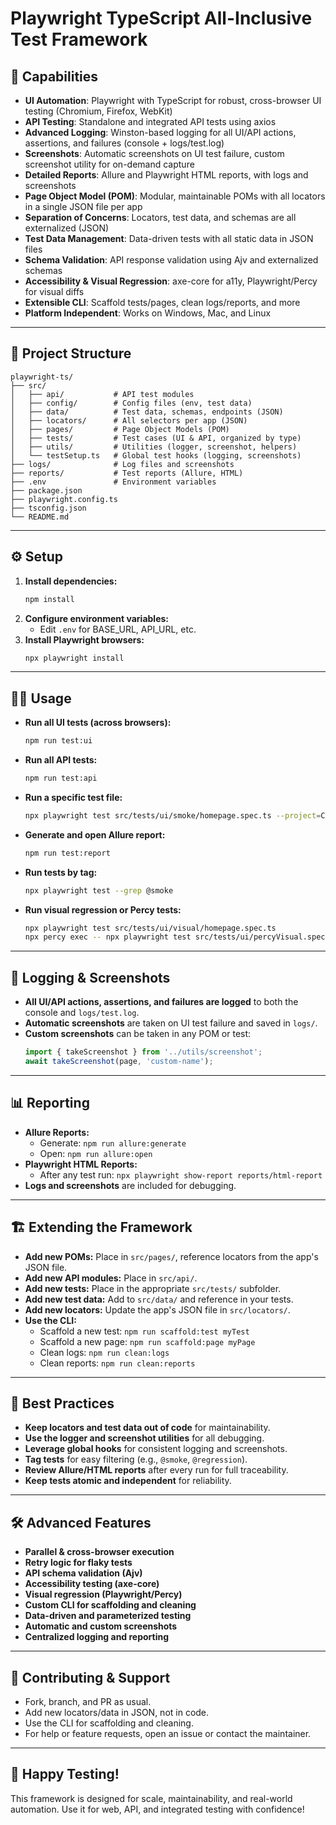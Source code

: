 # Playwright TypeScript All-Inclusive Test Framework

## 🚀 Capabilities
- **UI Automation**: Playwright with TypeScript for robust, cross-browser UI testing (Chromium, Firefox, WebKit)
- **API Testing**: Standalone and integrated API tests using axios
- **Advanced Logging**: Winston-based logging for all UI/API actions, assertions, and failures (console + logs/test.log)
- **Screenshots**: Automatic screenshots on UI test failure, custom screenshot utility for on-demand capture
- **Detailed Reports**: Allure and Playwright HTML reports, with logs and screenshots
- **Page Object Model (POM)**: Modular, maintainable POMs with all locators in a single JSON file per app
- **Separation of Concerns**: Locators, test data, and schemas are all externalized (JSON)
- **Test Data Management**: Data-driven tests with all static data in JSON files
- **Schema Validation**: API response validation using Ajv and externalized schemas
- **Accessibility & Visual Regression**: axe-core for a11y, Playwright/Percy for visual diffs
- **Extensible CLI**: Scaffold tests/pages, clean logs/reports, and more
- **Platform Independent**: Works on Windows, Mac, and Linux

---

## 📁 Project Structure
```
playwright-ts/
├── src/
│   ├── api/           # API test modules
│   ├── config/        # Config files (env, test data)
│   ├── data/          # Test data, schemas, endpoints (JSON)
│   ├── locators/      # All selectors per app (JSON)
│   ├── pages/         # Page Object Models (POM)
│   ├── tests/         # Test cases (UI & API, organized by type)
│   ├── utils/         # Utilities (logger, screenshot, helpers)
│   └── testSetup.ts   # Global test hooks (logging, screenshots)
├── logs/              # Log files and screenshots
├── reports/           # Test reports (Allure, HTML)
├── .env               # Environment variables
├── package.json
├── playwright.config.ts
├── tsconfig.json
└── README.md
```

---

## ⚙️ Setup
1. **Install dependencies:**
   ```sh
   npm install
   ```
2. **Configure environment variables:**
   - Edit `.env` for BASE_URL, API_URL, etc.
3. **Install Playwright browsers:**
   ```sh
   npx playwright install
   ```

---

## 🧑‍💻 Usage
- **Run all UI tests (across browsers):**
  ```sh
  npm run test:ui
  ```
- **Run all API tests:**
  ```sh
  npm run test:api
  ```
- **Run a specific test file:**
  ```sh
  npx playwright test src/tests/ui/smoke/homepage.spec.ts --project=Chromium
  ```
- **Generate and open Allure report:**
  ```sh
  npm run test:report
  ```
- **Run tests by tag:**
  ```sh
  npx playwright test --grep @smoke
  ```
- **Run visual regression or Percy tests:**
  ```sh
  npx playwright test src/tests/ui/visual/homepage.spec.ts
  npx percy exec -- npx playwright test src/tests/ui/percyVisual.spec.ts
  ```

---

## 📝 Logging & Screenshots
- **All UI/API actions, assertions, and failures are logged** to both the console and `logs/test.log`.
- **Automatic screenshots** are taken on UI test failure and saved in `logs/`.
- **Custom screenshots** can be taken in any POM or test:
  ```ts
  import { takeScreenshot } from '../utils/screenshot';
  await takeScreenshot(page, 'custom-name');
  ```

---

## 📊 Reporting
- **Allure Reports:**
  - Generate: `npm run allure:generate`
  - Open: `npm run allure:open`
- **Playwright HTML Reports:**
  - After any test run: `npx playwright show-report reports/html-report`
- **Logs and screenshots** are included for debugging.

---

## 🏗️ Extending the Framework
- **Add new POMs:** Place in `src/pages/`, reference locators from the app's JSON file.
- **Add new API modules:** Place in `src/api/`.
- **Add new tests:** Place in the appropriate `src/tests/` subfolder.
- **Add new test data:** Add to `src/data/` and reference in your tests.
- **Add new locators:** Update the app's JSON file in `src/locators/`.
- **Use the CLI:**
  - Scaffold a new test: `npm run scaffold:test myTest`
  - Scaffold a new page: `npm run scaffold:page myPage`
  - Clean logs: `npm run clean:logs`
  - Clean reports: `npm run clean:reports`

---

## 🧩 Best Practices
- **Keep locators and test data out of code** for maintainability.
- **Use the logger and screenshot utilities** for all debugging.
- **Leverage global hooks** for consistent logging and screenshots.
- **Tag tests** for easy filtering (e.g., `@smoke`, `@regression`).
- **Review Allure/HTML reports** after every run for full traceability.
- **Keep tests atomic and independent** for reliability.

---

## 🛠️ Advanced Features
- **Parallel & cross-browser execution**
- **Retry logic for flaky tests**
- **API schema validation (Ajv)**
- **Accessibility testing (axe-core)**
- **Visual regression (Playwright/Percy)**
- **Custom CLI for scaffolding and cleaning**
- **Data-driven and parameterized testing**
- **Automatic and custom screenshots**
- **Centralized logging and reporting**

---

## 🙌 Contributing & Support
- Fork, branch, and PR as usual.
- Add new locators/data in JSON, not in code.
- Use the CLI for scaffolding and cleaning.
- For help or feature requests, open an issue or contact the maintainer.

---

## 🎉 Happy Testing!
This framework is designed for scale, maintainability, and real-world automation. Use it for web, API, and integrated testing with confidence! 
